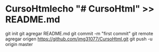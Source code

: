 # CursoHtmlecho "# CursoHtml" >> README.md 
git init 
git agregar README.md 
git commit -m "first commit" 
git remote agregar origen https://github.com/jmg31077/CursoHtml.git
 git push -u origin master
